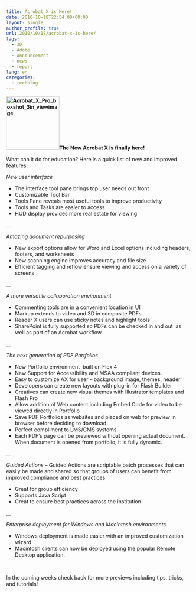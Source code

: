 ```yaml
---
title: Acrobat X is Here!
date: 2010-10-18T22:54:00+00:00
layout: single
author_profile: true
url: 2010/10/18/acrobat-x-is-here/
tags:
  - 3D
  - Adobe
  - Announcement
  - news
  - report
lang: en
categories: 
  - techblog
---
```

**<img title="Acrobat_X_Pro_boxshot_3in_viewimage" border="0" alt="Acrobat_X_Pro_boxshot_3in_viewimage" src="http://lh5.ggpht.com/_vaUVXcmC3OI/TLzJEP8ounI/AAAAAAAACug/7I8sRN0fUNs/Acrobat_X_Pro_boxshot_3in_viewimage%5B5%5D.jpg?imgmax=800" width="144" height="144" />The New Acrobat X is finally here!**

What can it do for education? Here is a quick list of new and improved features:

_New user interface_

  * The Interface tool pane brings top user needs out front 
  * Customizable Tool Bar 
  * Tools Pane reveals most useful tools to improve productivity 
  * Tools and Tasks are easier to access 
  * HUD display provides more real estate for viewing

__

_Amazing document repurposing_

  * New export options allow for Word and Excel options including headers, footers, and worksheets 
  * New scanning engine improves accuracy and file size 
  * Efficient tagging and reflow ensure viewing and access on a variety of screens

__

_A more versatile collaboration environment_

  * Commenting tools are in a convenient location in UI 
  * Markup extends to video and 3D in composite PDFs 
  * Reader X users can use sticky notes and highlight tools 
  * SharePoint is fully supported so PDFs can be checked in and out  as well as part of an Acrobat workflow.

__

_The next generation of PDF Portfolios_

  * New Portfolio environment  built on Flex 4 
  * New Support for Accessibility and MSAA compliant devices. 
  * Easy to customize AX for user – background image, themes, header 
  * Developers can create new layouts with plug-in for Flash Builder 
  * Creatives can create new visual themes with Illustrator templates and Flash Pro 
  * Allow addition of Web content including Embed Code for video to be viewed directly in Portfolio 
  * Save PDF Portfolios as websites and placed on web for preview in browser before deciding to download. 
  * Perfect compliment to LMS/CMS systems 
  * Each PDF’s page can be previewed without opening actual document. When document is opened from portfolio, it is fully dynamic.

__

_Guided Actions_ – Guided Actions are scriptable batch processes that can easily be made and shared so that groups of users can benefit from improved compliance and best practices

  * Great for group efficiency 
  * Supports Java Script 
  * Great to ensure best practices across the institution

__

_Enterprise deployment for Windows and Macintosh environments._

  * Windows deployment is made easier with an improved customization wizard 
  * Macintosh clients can now be deployed using the popular Remote Desktop application.

 

In the coming weeks check back for more previews including tips, tricks, and tutorials!